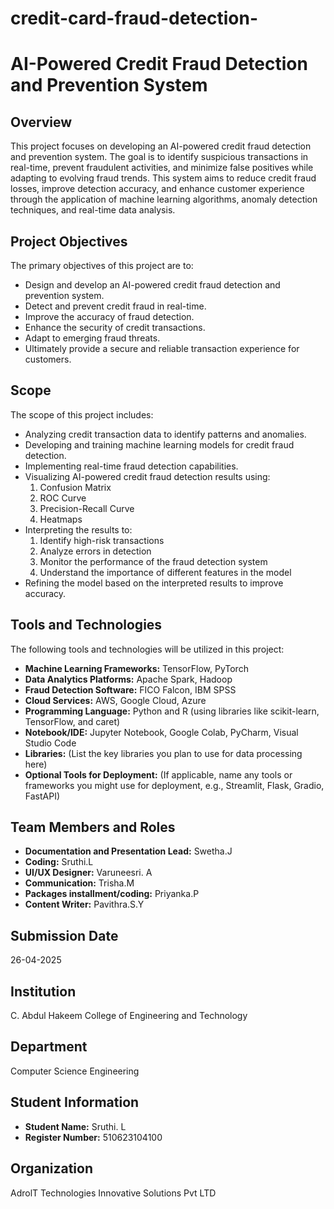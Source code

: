 # credit-card-fraud-detection-
# AI-Powered Credit Fraud Detection and Prevention System

## Overview

This project focuses on developing an AI-powered credit fraud detection and prevention system. The goal is to identify suspicious transactions in real-time, prevent fraudulent activities, and minimize false positives while adapting to evolving fraud trends. This system aims to reduce credit fraud losses, improve detection accuracy, and enhance customer experience through the application of machine learning algorithms, anomaly detection techniques, and real-time data analysis.

## Project Objectives

The primary objectives of this project are to:

* Design and develop an AI-powered credit fraud detection and prevention system.
* Detect and prevent credit fraud in real-time.
* Improve the accuracy of fraud detection.
* Enhance the security of credit transactions.
* Adapt to emerging fraud threats.
* Ultimately provide a secure and reliable transaction experience for customers.

## Scope

The scope of this project includes:

* Analyzing credit transaction data to identify patterns and anomalies.
* Developing and training machine learning models for credit fraud detection.
* Implementing real-time fraud detection capabilities.
* Visualizing AI-powered credit fraud detection results using:
    1.  Confusion Matrix
    2.  ROC Curve
    3.  Precision-Recall Curve
    4.  Heatmaps
* Interpreting the results to:
    1.  Identify high-risk transactions
    2.  Analyze errors in detection
    3.  Monitor the performance of the fraud detection system
    4.  Understand the importance of different features in the model
* Refining the model based on the interpreted results to improve accuracy.

## Tools and Technologies

The following tools and technologies will be utilized in this project:

* **Machine Learning Frameworks:** TensorFlow, PyTorch
* **Data Analytics Platforms:** Apache Spark, Hadoop
* **Fraud Detection Software:** FICO Falcon, IBM SPSS
* **Cloud Services:** AWS, Google Cloud, Azure
* **Programming Language:** Python and R (using libraries like scikit-learn, TensorFlow, and caret)
* **Notebook/IDE:** Jupyter Notebook, Google Colab, PyCharm, Visual Studio Code
* **Libraries:** (List the key libraries you plan to use for data processing here)
* **Optional Tools for Deployment:** (If applicable, name any tools or frameworks you might use for deployment, e.g., Streamlit, Flask, Gradio, FastAPI)

## Team Members and Roles

* **Documentation and Presentation Lead:** Swetha.J
* **Coding:** Sruthi.L
* **UI/UX Designer:** Varuneesri. A
* **Communication:** Trisha.M
* **Packages installment/coding:** Priyanka.P
* **Content Writer:** Pavithra.S.Y

## Submission Date

26-04-2025

## Institution

C. Abdul Hakeem College of Engineering and Technology

## Department

Computer Science Engineering

## Student Information

* **Student Name:** Sruthi. L
* **Register Number:** 510623104100

## Organization

AdrolT Technologies
Innovative Solutions Pvt LTD
